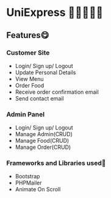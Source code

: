 # UniExpress 🍔🍟🍕🌭🍗

## Features😋
### Customer Site
- Login/ Sign up/ Logout
- Update Personal Details
- View Menu
- Order Food
- Receive order confirmation email
- Send contact email

### Admin Panel
- Login/ Sign up/ Logout
- Manage Admin(CRUD)
- Manage Food(CRUD)
- Manage Order(CRUD)

### Frameworks and Libraries used🧐
- Bootstrap
- PHPMailer
- Animate On Scroll


